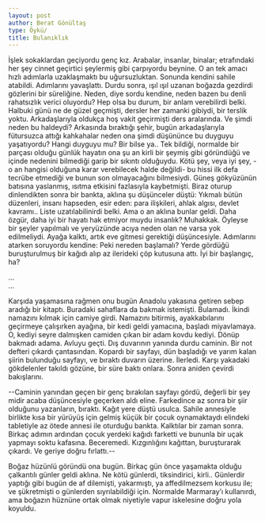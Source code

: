 ```yaml
---
layout: post
author: Berat Gönültaş
type: Öykü/
title: Bulanıklık
---
```

İşlek sokaklardan geçiyordu genç kız. Arabalar, insanlar, binalar; etrafındaki her şey cinnet geçirtici şeylermiş gibi çarpıyordu beynine. O an tek amacı hızlı adımlarla uzaklaşmaktı bu uğursuzluktan. Sonunda kendini sahile atabildi. Adımlarını yavaşlattı. Durdu sonra, ışıl ışıl uzanan boğazda gezdirdi gözlerini bir süreliğine. Neden, diye sordu kendine, neden bazen bu denli rahatsızlık verici oluyordu? Hep olsa bu durum, bir anlam verebilirdi belki. Halbuki günü ne de güzel geçmişti, dersler her zamanki gibiydi, bir terslik yoktu. Arkadaşlarıyla oldukça hoş vakit geçirmişti ders aralarında. Ve şimdi neden bu haldeydi? Arkasında bıraktığı şehir, bugün arkadaşlarıyla fütursuzca attığı kahkahalar neden ona şimdi düşününce bu duyguyu yaşatıyordu? Hangi duyguyu mu? Bir bilse ya.. Tek bildiği, normalde bir parçası olduğu günlük hayatın ona şu an kirli bir şeymiş gibi göründüğü ve içinde nedenini bilmediği garip bir sıkıntı olduğuydu. Kötü şey, veya iyi şey, -o an hangisi olduğuna karar verebilecek halde değildi- bu hissi ilk defa tecrübe etmediği ve bunun son olmayacağını bilmesiydi. Güneş gökyüzünün batısına yaslanmış, ısıtma etkisini fazlasıyla kaybetmişti. Biraz oturup dinlendikten sonra bir bankta, aklına şu düşünceler düştü: Yıkmalı bütün düzenleri, insanı hapseden, esir eden: para ilişkileri, ahlak algısı, devlet kavramı.. Liste uzatılabilinirdi belki. Ama o an aklına bunlar geldi. Daha özgür, daha iyi bir hayatı hak etmiyor muydu insanlık? Muhakkak. Öyleyse bir şeyler yapılmalı ve yeryüzünde acıya neden olan ne varsa yok edilmeliydi. Ayağa kalktı, artık eve gitmesi gerektiği düşüncesiyle. Adımlarını atarken soruyordu kendine: Peki nereden başlamalı? Yerde gördüğü buruşturulmuş bir kağıdı alıp az ilerideki çöp kutusuna attı. İyi bir başlangıç, ha?

  ...<br/>
  ...


Karşıda yaşamasına rağmen onu bugün Anadolu yakasına getiren sebep aradığı bir kitaptı. Buradaki sahaflara da bakmak istemişti. Bulamadı. İkindi namazını kılmak için camiye girdi. Namazını bitirmiş, ayakkabılarını geçirmeye çalışırken ayağına, bir kedi geldi yamacına, başladı miyavlamaya. O, kediyi seyre dalmışken camiden çıkan bir adam kovdu kediyi. Dönüp bakmadı adama. Avluyu geçti. Dış duvarının yanında durdu caminin. Bir not defteri çıkardı çantasından. Kopardı bir sayfayı, dün başladığı ve yarım kalan şiirin bulunduğu sayfayı, ve bıraktı duvarın üzerine. İlerledi. Karşı yakadaki gökdelenler takıldı gözüne, bir süre baktı onlara. Sonra aniden çevirdi bakışlarını.

--Caminin yanından geçen bir genç bırakılan sayfayı gördü, değerli bir şey midir acaba düşüncesiyle geçerken aldı eline. Farkedince az sonra bir şiir olduğunu yazanların, bıraktı. Kağıt yere düştü usulca. Sahile annesiyle birlikte kısa bir yürüyüş için gelmiş küçük bir çocuk oynamaktaydı elindeki tabletiyle az ötede annesi ile oturduğu bankta. Kalktılar bir zaman sonra. Birkaç adımın ardından çocuk yerdeki kağıdı farketti ve bununla bir uçak yapmayı soktu kafasına. Beceremedi. Kızgınlığını kağıttan, buruşturarak çıkardı. Ve geriye doğru fırlattı.--

Boğaz hüzünlü göründü ona bugün. Birkaç gün önce yaşamakta olduğu çalkantılı günler geldi aklına. Ne kötü günlerdi, tiksindirici, kirli.. Günlerdir yaptığı gibi bugün de af dilemişti, yakarmıştı, ya affedilmezsem korkusu ile; ve şükretmişti o günlerden sıyrılabildiği için. Normalde Marmaray’ı kullanırdı, ama boğazın hüznüne ortak olmak niyetiyle vapur iskelesine doğru yola koyuldu.
